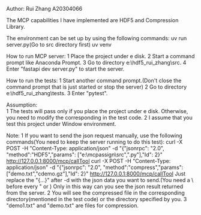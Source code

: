 Author: Rui Zhang A20304066

The MCP capabilities I have implemented are HDF5 and Compression Library.

The environment can be set up by using the following commands:
uv run server.py(Go to src directory first)
uv venv

How to run MCP server:
1 Place the project under e disk.
2 Start a command prompt like Anaconda Prompt.
3 Go to directory e:\hdf5_rui_zhang\src.
4 Enter "fastapi dev server.py" to start the server.

How to run the tests:
1 Start another command prompt.(Don't close the command prompt that is just started or stop the server)
2 Go to directory e:\hdf5_rui_zhang\tests.
3 Enter "pytest".

Assumption:  
1 The tests will pass only if you place the project under e disk. Otherwise, you need to modify the corresponding in the test code.
2 I assume that you test this project under Window environment.

Note: 
1 If you want to send the json request manually, use the following commands(You need to keep the server running to do this test):
curl -X POST  -H "Content-Type: application/json" -d "{\"jsonrpc\": \"2.0\", \"method\":\"HDF5\",\"params\": [\"e:\\mcpassign\\src\",\".py\"],\"Id\": 2}" http://127.0.0.1:8000/mcp/callTool
curl -X POST  -H "Content-Type: application/json" -d "{\"jsonrpc\": \"2.0\", \"method\":\"compress\",\"params\": [\"demo.txt\",\"cdemo.gz\"],\"Id\": 2}" http://127.0.0.1:8000/mcp/callTool
Just replace the "{...}" after -d with the json data you want to send.(You need a \ before every " or \) Only in this way can you see the json result returned from the server.
2 You will see the compressed file in the corresponding directory(mentioned in the test code) or the directory specified by you.
3 "demo1.txt" and "demo.txt" are files for compression.